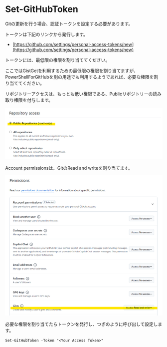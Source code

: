 # Set-GitHubToken

Gitの更新を行う場合、認証トークンを設定する必要があります。

トークンは下記のリンクから発行します。

- [https://github.com/settings/personal-access-tokens/new](https://github.com/settings/personal-access-tokens/new)

トークンには、最低限の権限を割り当ててください。

ここではGistGetを利用するための最低限の権限を割り当てますが、PowerShellForGitHubを別の用途でも利用するようであれば、必要な権限を割り当ててください。

リポジトリーアクセスは、もっとも低い権限である、Publicリポジトリーの読み取り権限を付与します。

![](../images/repository-access.png)

Account permissionsは、GitのRead and writeを割り当てます。

![](../images/account-permissions.png)

必要な権限を割り当てたらトークンを発行し、つぎのように呼び出して設定します。

```pwsh
Set-GitHubToken -Token "<Your Access Token>"
```
